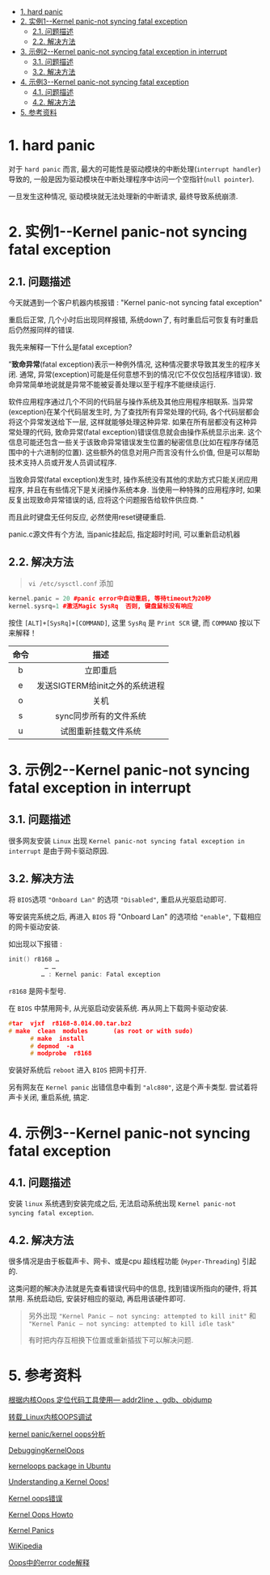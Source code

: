 
<!-- @import "[TOC]" {cmd="toc" depthFrom=1 depthTo=6 orderedList=false} -->

<!-- code_chunk_output -->

- [1. hard panic](#1-hard-panic)
- [2. 实例1--Kernel panic-not syncing fatal exception](#2-实例1-kernel-panic-not-syncing-fatal-exception)
  - [2.1. 问题描述](#21-问题描述)
  - [2.2. 解决方法](#22-解决方法)
- [3. 示例2--Kernel panic-not syncing fatal exception in interrupt](#3-示例2-kernel-panic-not-syncing-fatal-exception-in-interrupt)
  - [3.1. 问题描述](#31-问题描述)
  - [3.2. 解决方法](#32-解决方法)
- [4. 示例3--Kernel panic-not syncing fatal exception](#4-示例3-kernel-panic-not-syncing-fatal-exception)
  - [4.1. 问题描述](#41-问题描述)
  - [4.2. 解决方法](#42-解决方法)
- [5. 参考资料](#5-参考资料)

<!-- /code_chunk_output -->

# 1. hard panic

对于 `hard panic` 而言, 最大的可能性是驱动模块的中断处理(`interrupt handler`)导致的, 一般是因为驱动模块在中断处理程序中访问一个空指针(`null pointer`).

一旦发生这种情况, 驱动模块就无法处理新的中断请求, 最终导致系统崩溃.

# 2. 实例1--Kernel panic-not syncing fatal exception

## 2.1. 问题描述

今天就遇到一个客户机器内核报错 : "Kernel panic-not syncing fatal exception"

重启后正常, 几个小时后出现同样报错, 系统down了, 有时重启后可恢复有时重启后仍然报同样的错误. 

我先来解释一下什么是fatal exception?

”**致命异常**(fatal exception)表示一种例外情况, 这种情况要求导致其发生的程序关闭. 通常, 异常(exception)可能是任何意想不到的情况(它不仅仅包括程序错误). 致命异常简单地说就是异常不能被妥善处理以至于程序不能继续运行. 

软件应用程序通过几个不同的代码层与操作系统及其他应用程序相联系. 当异常(exception)在某个代码层发生时, 为了查找所有异常处理的代码, 各个代码层都会将这个异常发送给下一层, 这样就能够处理这种异常. 如果在所有层都没有这种异常处理的代码, 致命异常(fatal exception)错误信息就会由操作系统显示出来. 这个信息可能还包含一些关于该致命异常错误发生位置的秘密信息(比如在程序存储范围中的十六进制的位置). 这些额外的信息对用户而言没有什么价值, 但是可以帮助技术支持人员或开发人员调试程序. 

当致命异常(fatal exception)发生时, 操作系统没有其他的求助方式只能关闭应用程序, 并且在有些情况下是关闭操作系统本身. 当使用一种特殊的应用程序时, 如果反复出现致命异常错误的话, 应将这个问题报告给软件供应商.  "

而且此时键盘无任何反应, 必然使用reset键硬重启. 

panic.c源文件有个方法, 当panic挂起后, 指定超时时间, 可以重新启动机器

## 2.2. 解决方法

>`vi /etc/sysctl.conf`  添加

```cpp
kernel.panic = 20 #panic error中自动重启, 等待timeout为20秒
kernel.sysrq=1 #激活Magic SysRq  否则, 键盘鼠标没有响应
```

按住 `[ALT]+[SysRq]+[COMMAND]`, 这里 `SysRq` 是 `Print SCR` 键, 而 `COMMAND` 按以下来解释！

| 命令 | 描述 |
|:---:|:---:|
| b |立即重启
| e | 发送SIGTERM给init之外的系统进程 |
| o | 关机 |
| s | sync同步所有的文件系统 |
| u | 试图重新挂载文件系统 |

# 3. 示例2--Kernel panic-not syncing fatal exception in interrupt

## 3.1. 问题描述

很多网友安装 `Linux` 出现 `Kernel panic-not syncing fatal exception in interrupt` 是由于网卡驱动原因. 

## 3.2. 解决方法

将 `BIOS`选项 `"Onboard Lan"` 的选项 `"Disabled"`, 重启从光驱启动即可.

等安装完系统之后, 再进入 `BIOS` 将 "Onboard Lan" 的选项给 `"enable"`, 下载相应的网卡驱动安装. 

如出现以下报错 :

```CPP
init() r8168 … 
          … …
         … : Kernel panic: Fatal exception
```

`r8168` 是网卡型号.

在 `BIOS` 中禁用网卡, 从光驱启动安装系统. 再从网上下载网卡驱动安装.

```cpp
#tar  vjxf  r8168-8.014.00.tar.bz2
# make  clean  modules       (as root or with sudo)
      # make  install
      # depmod  -a
      # modprobe  r8168
```

安装好系统后 `reboot` 进入 `BIOS` 把网卡打开.

另有网友在 `Kernel panic` 出错信息中看到 `"alc880"`, 这是个声卡类型. 尝试着将声卡关闭, 重启系统, 搞定.

# 4. 示例3--Kernel panic-not syncing fatal exception

## 4.1. 问题描述

安装 `linux` 系统遇到安装完成之后,  无法启动系统出现 `Kernel panic-not syncing fatal exception`.

## 4.2. 解决方法

很多情况是由于板载声卡、网卡、或是cpu 超线程功能 (`Hyper-Threading`) 引起的.

这类问题的解决办法就是先查看错误代码中的信息, 找到错误所指向的硬件, 将其禁用. 系统启动后, 安装好相应的驱动, 再启用该硬件即可.

>另外出现 `"Kernel Panic — not syncing: attempted to kill init"` 和 `"Kernel Panic — not syncing: attempted to kill idle task"`
>
>有时把内存互相换下位置或重新插拔下可以解决问题. 

# 5. 参考资料

[根据内核Oops 定位代码工具使用— addr2line 、gdb、objdump](http://blog.csdn.net/u012719256/article/details/53365155)

[转载_Linux内核OOPS调试](http://blog.csdn.net/tommy_wxie/article/details/12521535)

[kernel panic/kernel oops分析](http://blog.chinaunix.net/uid-20651662-id-1906954.html)

[DebuggingKernelOops](https://wiki.ubuntu.com/DebuggingKernelOops)

[kerneloops package in Ubuntu](https://launchpad.net/ubuntu/+source/kerneloops)

[Understanding a Kernel Oops!](http://opensourceforu.com/2011/01/understanding-a-kernel-oops/)

[Kernel oops错误](http://blog.163.com/prodigal_s/blog/static/204537164201411611432884/)

[Kernel Oops Howto](http://madwifi-project.org/wiki/DevDocs/KernelOops)

[Kernel Panics](https://wiki.archlinux.org/index.php/Kernel_Panics)

[WiKipedia](https://en.wikipedia.org/wiki/Linux_kernel_oops)

[Oops中的error code解释](http://blog.csdn.net/mozun1/article/details/53306714)